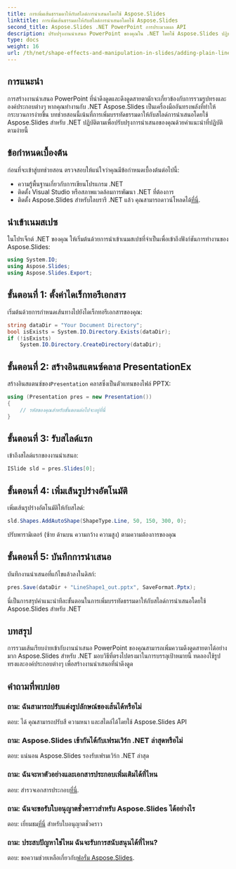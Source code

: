 ```yaml
---
title: การเพิ่มเส้นธรรมดาให้กับสไลด์การนำเสนอโดยใช้ Aspose.Slides
linktitle: การเพิ่มเส้นธรรมดาให้กับสไลด์การนำเสนอโดยใช้ Aspose.Slides
second_title: Aspose.Slides .NET PowerPoint การประมวลผล API
description: ปรับปรุงงานนำเสนอ PowerPoint ของคุณใน .NET โดยใช้ Aspose.Slides ปฏิบัติตามคำแนะนำทีละขั้นตอนของเราเพื่อเพิ่มเส้นธรรมดาอย่างง่ายดาย
type: docs
weight: 16
url: /th/net/shape-effects-and-manipulation-in-slides/adding-plain-lines/
---
```

## การแนะนำ
การสร้างงานนำเสนอ PowerPoint ที่น่าดึงดูดและดึงดูดสายตามักจะเกี่ยวข้องกับการรวมรูปทรงและองค์ประกอบต่างๆ หากคุณทำงานกับ .NET Aspose.Slides เป็นเครื่องมืออันทรงพลังที่ทำให้กระบวนการง่ายขึ้น บทช่วยสอนนี้เน้นที่การเพิ่มบรรทัดธรรมดาให้กับสไลด์การนำเสนอโดยใช้ Aspose.Slides สำหรับ .NET ปฏิบัติตามเพื่อปรับปรุงการนำเสนอของคุณด้วยคำแนะนำที่ปฏิบัติตามง่ายนี้
## ข้อกำหนดเบื้องต้น
ก่อนที่จะเข้าสู่บทช่วยสอน ตรวจสอบให้แน่ใจว่าคุณมีข้อกำหนดเบื้องต้นต่อไปนี้:
- ความรู้พื้นฐานเกี่ยวกับการเขียนโปรแกรม .NET
- ติดตั้ง Visual Studio หรือสภาพแวดล้อมการพัฒนา .NET ที่ต้องการ
-  ติดตั้ง Aspose.Slides สำหรับไลบรารี .NET แล้ว คุณสามารถดาวน์โหลดได้[ที่นี่](https://releases.aspose.com/slides/net/).
## นำเข้าเนมสเปซ
ในโปรเจ็กต์ .NET ของคุณ ให้เริ่มต้นด้วยการนำเข้าเนมสเปซที่จำเป็นเพื่อเข้าถึงฟังก์ชันการทำงานของ Aspose.Slides:
```csharp
using System.IO;
using Aspose.Slides;
using Aspose.Slides.Export;
```
## ขั้นตอนที่ 1: ตั้งค่าไดเร็กทอรีเอกสาร
เริ่มต้นด้วยการกำหนดเส้นทางไปยังไดเร็กทอรีเอกสารของคุณ:
```csharp
string dataDir = "Your Document Directory";
bool isExists = System.IO.Directory.Exists(dataDir);
if (!isExists)
    System.IO.Directory.CreateDirectory(dataDir);
```
## ขั้นตอนที่ 2: สร้างอินสแตนซ์คลาส PresentationEx
 สร้างอินสแตนซ์ของ`Presentation` คลาสซึ่งเป็นตัวแทนของไฟล์ PPTX:
```csharp
using (Presentation pres = new Presentation())
{
    // รหัสของคุณสำหรับขั้นตอนต่อไปจะอยู่ที่นี่
}
```
## ขั้นตอนที่ 3: รับสไลด์แรก
เข้าถึงสไลด์แรกของงานนำเสนอ:
```csharp
ISlide sld = pres.Slides[0];
```
## ขั้นตอนที่ 4: เพิ่มเส้นรูปร่างอัตโนมัติ
เพิ่มเส้นรูปร่างอัตโนมัติให้กับสไลด์:
```csharp
sld.Shapes.AddAutoShape(ShapeType.Line, 50, 150, 300, 0);
```
ปรับพารามิเตอร์ (ซ้าย ด้านบน ความกว้าง ความสูง) ตามความต้องการของคุณ
## ขั้นตอนที่ 5: บันทึกการนำเสนอ
บันทึกงานนำเสนอที่แก้ไขแล้วลงในดิสก์:
```csharp
pres.Save(dataDir + "LineShape1_out.pptx", SaveFormat.Pptx);
```
นี่เป็นการสรุปคำแนะนำทีละขั้นตอนในการเพิ่มบรรทัดธรรมดาให้กับสไลด์การนำเสนอโดยใช้ Aspose.Slides สำหรับ .NET
## บทสรุป
การรวมเส้นเรียบง่ายเข้ากับงานนำเสนอ PowerPoint ของคุณสามารถเพิ่มความดึงดูดสายตาได้อย่างมาก Aspose.Slides สำหรับ .NET มอบวิธีที่ตรงไปตรงมาในการบรรลุเป้าหมายนี้ ทดลองใช้รูปทรงและองค์ประกอบต่างๆ เพื่อสร้างงานนำเสนอที่น่าดึงดูด
## คำถามที่พบบ่อย
### ถาม: ฉันสามารถปรับแต่งรูปลักษณ์ของเส้นได้หรือไม่
ตอบ: ได้ คุณสามารถปรับสี ความหนา และสไตล์ได้โดยใช้ Aspose.Slides API
### ถาม: Aspose.Slides เข้ากันได้กับเฟรมเวิร์ก .NET ล่าสุดหรือไม่
ตอบ: แน่นอน Aspose.Slides รองรับเฟรมเวิร์ก .NET ล่าสุด
### ถาม: ฉันจะหาตัวอย่างและเอกสารประกอบเพิ่มเติมได้ที่ไหน
 ตอบ: สำรวจเอกสารประกอบ[ที่นี่](https://reference.aspose.com/slides/net/).
### ถาม: ฉันจะขอรับใบอนุญาตชั่วคราวสำหรับ Aspose.Slides ได้อย่างไร
 ตอบ: เยี่ยมชม[ที่นี่](https://purchase.aspose.com/temporary-license/) สำหรับใบอนุญาตชั่วคราว
### ถาม: ประสบปัญหาใช่ไหม ฉันจะรับการสนับสนุนได้ที่ไหน?
 ตอบ: ขอความช่วยเหลือเกี่ยวกับ[ฟอรั่ม Aspose.Slides](https://forum.aspose.com/c/slides/11).